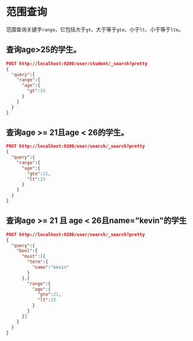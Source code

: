 # 范围查询

范围查询关键字```range```，它包括大于```gt```、大于等于```gte```、小于```lt```、小于等于```lte```。

## 查询age>25的学生。

```json
POST http://localhost:9200/user/student/_search?pretty
{
  "query":{
    "range":{
      "age":{
        "gt":25
      }
    }
  }
}
```


## 查询age >= 21且age < 26的学生。

```json
POST http://localhost:9200/user/search/_search?pretty
{
  "query":{
    "range":{
      "age":{
        "gte":21,
        "lt":25
      }
    }
  }
}
```

## 查询age >= 21 且 age < 26且name="kevin"的学生

```json
POST http://localhost:9200/user/search/_search?pretty
{
  "query":{
    "bool":{
      "must":[{
        "term":{
          "name":"kevin"
        }
      },{
        "range":{
          "age":{
            "gte":21,
            "lt":25
          }
        }
      }]
    }
  }
}
```
